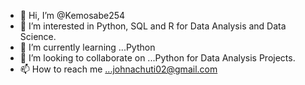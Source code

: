 - 👋 Hi, I’m @Kemosabe254
- 👀 I’m interested in Python, SQL and R for Data Analysis and Data Science.
- 🌱 I’m currently learning ...Python
- 💞️ I’m looking to collaborate on ...Python for Data Analysis Projects.
- 📫 How to reach me ...johnachuti02@gmail.com

<!---
Kemosabe254/Kemosabe254 is a ✨ special ✨ repository because its `README.md` (this file) appears on your GitHub profile.
You can click the Preview link to take a look at your changes.
--->
